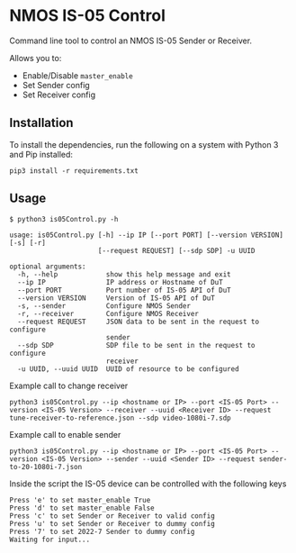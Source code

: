 # NMOS IS-05 Control

Command line tool to control an NMOS IS-05 Sender or Receiver.

Allows you to:
* Enable/Disable `master_enable`
* Set Sender config
* Set Receiver config

## Installation
To install the dependencies, run the following on a system with Python 3 and Pip installed:

```
pip3 install -r requirements.txt
```

## Usage

```
$ python3 is05Control.py -h

usage: is05Control.py [-h] --ip IP [--port PORT] [--version VERSION] [-s] [-r]
                      [--request REQUEST] [--sdp SDP] -u UUID

optional arguments:
  -h, --help            show this help message and exit
  --ip IP               IP address or Hostname of DuT
  --port PORT           Port number of IS-05 API of DuT
  --version VERSION     Version of IS-05 API of DuT
  -s, --sender          Configure NMOS Sender
  -r, --receiver        Configure NMOS Receiver
  --request REQUEST     JSON data to be sent in the request to configure
                        sender
  --sdp SDP             SDP file to be sent in the request to configure
                        receiver
  -u UUID, --uuid UUID  UUID of resource to be configured
```

Example call to change receiver
```
python3 is05Control.py --ip <hostname or IP> --port <IS-05 Port> --version <IS-05 Version> --receiver --uuid <Receiver ID> --request tune-receiver-to-reference.json --sdp video-1080i-7.sdp
```

Example call to enable sender
```
python3 is05Control.py --ip <hostname or IP> --port <IS-05 Port> --version <IS-05 Version> --sender --uuid <Sender ID> --request sender-to-20-1080i-7.json
```

Inside the script the IS-05 device can be controlled with the following keys
```
Press 'e' to set master_enable True
Press 'd' to set master_enable False
Press 'c' to set Sender or Receiver to valid config
Press 'u' to set Sender or Receiver to dummy config
Press '7' to set 2022-7 Sender to dummy config
Waiting for input...
```
